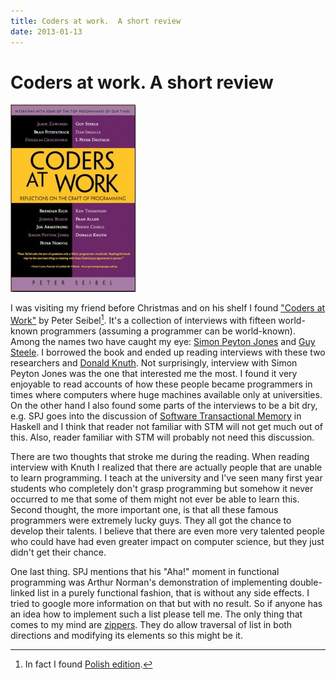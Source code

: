 ```yaml
---
title: Coders at work.  A short review
date: 2013-01-13
---
```


Coders at work.  A short review
===============================

[![CodersAtWork](/images/posts/CodersAtWork-200x300.jpg)](/images/posts/CodersAtWork.jpg)

I was visiting my friend before Christmas and on his shelf I found ["Coders at
Work"](http://www.codersatwork.com/) by Peter Seibel[^1].  It's a collection of
interviews with fifteen world-known programmers (assuming a programmer can be
world-known). Among the names two have caught my eye: [Simon Peyton
Jones](http://research.microsoft.com/en-us/people/simonpj/) and [Guy
Steele](http://labs.oracle.com/people/mybio.php?uid=25706). I borrowed the book
and ended up reading interviews with these two researchers and [Donald
Knuth](http://www-cs-faculty.stanford.edu/~uno/). Not surprisingly, interview
with Simon Peyton Jones was the one that interested me the most. I found it very
enjoyable to read accounts of how these people became programmers in times where
computers where huge machines available only at universities. On the other hand
I also found some parts of the interviews to be a bit dry, e.g. SPJ goes into
the discussion of [Software Transactional
Memory](http://book.realworldhaskell.org/read/software-transactional-memory.html)
in Haskell and I think that reader not familiar with STM will not get much out
of this. Also, reader familiar with STM will probably not need this discussion.

There are two thoughts that stroke me during the reading. When reading interview
with Knuth I realized that there are actually people that are unable to learn
programming. I teach at the university and I've seen many first year students
who completely don't grasp programming but somehow it never occurred to me that
some of them might not ever be able to learn this. Second thought, the more
important one, is that all these famous programmers were extremely lucky
guys. They all got the chance to develop their talents. I believe that there are
even more very talented people who could have had even greater impact on
computer science, but they just didn't get their chance.

One last thing. SPJ mentions that his "Aha!" moment in functional programming
was Arthur Norman's demonstration of implementing double-linked list in a purely
functional fashion, that is without any side effects. I tried to google more
information on that but with no result. So if anyone has an idea how to
implement such a list please tell me. The only thing that comes to my mind are
[zippers](http://learnyouahaskell.com/zippers). They do allow traversal of list
in both directions and modifying its elements so this might be it.

[^1]: In fact I found [Polish edition](http://helion.pl/ksiazki/sztuka-kodowania-sekrety-wielkich-programistow-peter-seibel,sztkod.htm).

